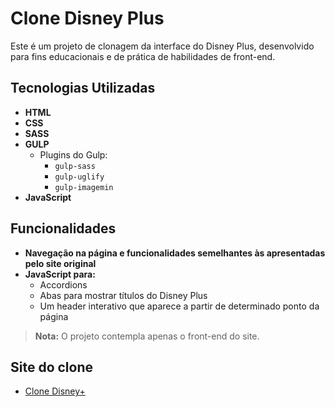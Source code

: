 # Clone Disney Plus

Este é um projeto de clonagem da interface do Disney Plus, desenvolvido para fins educacionais e de prática de habilidades de front-end.

## Tecnologias Utilizadas

- **HTML**
- **CSS**
- **SASS**
- **GULP**
  - Plugins do Gulp:
    - `gulp-sass`
    - `gulp-uglify`
    - `gulp-imagemin`
- **JavaScript**

## Funcionalidades

- **Navegação na página e funcionalidades semelhantes às apresentadas pelo site original**
- **JavaScript para:**
  - Accordions
  - Abas para mostrar títulos do Disney Plus
  - Um header interativo que aparece a partir de determinado ponto da página

> **Nota:** O projeto contempla apenas o front-end do site.

## Site do clone

- [Clone Disney+](https://clone-disneyplus-two-gamma.vercel.app/)

